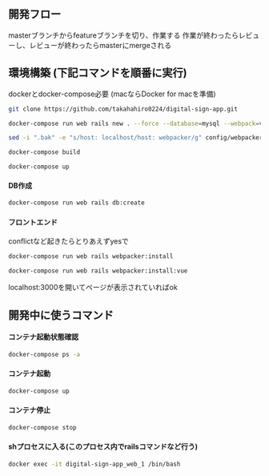 ## 開発フロー
masterブランチからfeatureブランチを切り、作業する
作業が終わったらレビューし、レビューが終わったらmasterにmergeされる

## 環境構築 (下記コマンドを順番に実行)
dockerとdocker-compose必要 (macならDocker for macを準備)
```bash
git clone https://github.com/takahahiro0224/digital-sign-app.git
```
```bash
docker-compose run web rails new . --force --database=mysql --webpack=vue --skip-coffee
```
```bash
sed -i ".bak" -e "s/host: localhost/host: webpacker/g" config/webpacker.yml
```
```bash
docker-compose build
```
```
docker-compose up
```
#### DB作成
```bash
docker-compose run web rails db:create
```
#### フロントエンド
conflictなど起きたらとりあえずyesで
```bash
docker-compose run web rails webpacker:install
```
```bash
docker-compose run web rails webpacker:install:vue
```
localhost:3000を開いてページが表示されていればok

## 開発中に使うコマンド
#### コンテナ起動状態確認
```bash
docker-compose ps -a
```
#### コンテナ起動
```bash
docker-compose up
```
#### コンテナ停止
```bash
docker-compose stop
```

#### shプロセスに入る(このプロセス内でrailsコマンドなど行う)
```bash
docker exec -it digital-sign-app_web_1 /bin/bash
```
